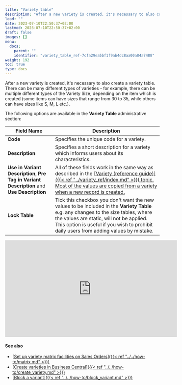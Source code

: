 ```yaml
---
title: "Variety table"
description: "After a new variety is created, it's necessary to also create a variety table. There can be many different types of varieties - for example, there can be multiple different types of the Variety Size, depending on the item which is created."
lead: ""
date: 2023-07-10T22:50:37+02:00
lastmod: 2023-07-10T22:50:37+02:00
draft: false
images: []
menu:
  docs:
    parent: ""
    identifier: "variety_table_ref-7cfa29ea5bf1f9ab4dc8aa00a84a7488"
weight: 192
toc: true
type: docs
---
```


After a new variety is created, it's necessary to also create a variety table. There can be many different types of varieties - for example, there can be multiple different types of the Variety Size, depending on the item which is created (some items can have sizes that range from 30 to 35, while others can have sizes like S, M, L etc.).

The following options are available in the **Variety Table** administrative section:

| Field Name      | Description |
| ----------- | ----------- |
| **Code**       | Specifies the unique code for a variety.    |
| **Description**   | Specifies a short description for a variety which informs users about its characteristics.      |
| **Use in Variant Description**, **Pre Tag in Variant Description** and **Use Description**  | All of these fields work in the same way as described in the [<ins>Variety (reference guide)<ins>]({{< ref "../variety_ref/index.md" >}}) topic. Most of the values are copied from a variety when a new record is created.  |
| **Lock Table** | Tick this checkbox you don't want the new values to be included in the **Variety Table** e.g. any changes to the size tables, where the values are static, will not be applied. This option is useful if you wish to prohibit daily users from adding values by mistake.  |

<iframe width="560" height="315" src="https://www.youtube.com/embed/ZhXcEmrrknk" title="YouTube video player" frameborder="0" allow="accelerometer; autoplay; clipboard-write; encrypted-media; gyroscope; picture-in-picture; web-share" allowfullscreen></iframe>

#### See also

- [<ins>Set up variety matrix facilities on Sales Orders<ins>]({{< ref "../../how-to/matrix.md" >}})
- [<ins>Create varieties in Business Central<ins>]({{< ref "../../how-to/create_variety.md" >}})
- [<ins>Block a variant<ins>]({{< ref "../../how-to/block_variant.md" >}})